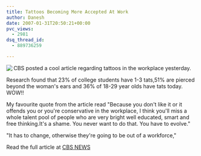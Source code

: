 ```yaml
---
title: Tattoos Becoming More Accepted At Work
author: Danesh
date: 2007-01-31T20:50:21+00:00
pvc_views:
  - 2981
dsq_thread_id:
  - 889736259

---
```

[<img src="http://wwwimage.cbsnews.com/images/2007/01/30/image2411881g.jpg" align="left" />][1]CBS posted a cool article regarding tattoos in the workplace yesterday.

Research found that 23% of college students have 1-3 tats,51% are pierced beyond the woman's ears and 36% of 18-29 year olds have tats today. WOW!!

My favourite quote from the article read "Because you don't like it or it offends you or you're conservative in the workplace, I think you'll miss a whole talent pool of people who are very bright well educated, smart and free thinking.It's a shame. You never want to do that. You have to evolve."

"It has to change, otherwise they're going to be out of a workforce,"

Read the full article at [CBS NEWS][1]

 [1]: http://www.cbsnews.com/stories/2007/01/30/earlyshow/main2411530.shtml